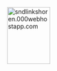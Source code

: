 <a href="https://sndlinkshoren.000webhostapp.com">
<img src="img.svg" alt="sndlinkshoren.000webhostapp.com" width="100" height="132">
</a> 
